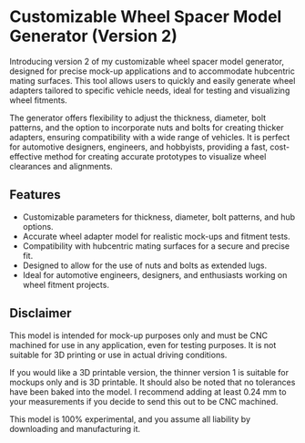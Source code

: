 # Customizable Wheel Spacer Model Generator (Version 2)

Introducing version 2 of my customizable wheel spacer model generator, designed for precise mock-up applications and to accommodate hubcentric mating surfaces. This tool allows users to quickly and easily generate wheel adapters tailored to specific vehicle needs, ideal for testing and visualizing wheel fitments.

The generator offers flexibility to adjust the thickness, diameter, bolt patterns, and the option to incorporate nuts and bolts for creating thicker adapters, ensuring compatibility with a wide range of vehicles. It is perfect for automotive designers, engineers, and hobbyists, providing a fast, cost-effective method for creating accurate prototypes to visualize wheel clearances and alignments.

## Features

- Customizable parameters for thickness, diameter, bolt patterns, and hub options.
- Accurate wheel adapter model for realistic mock-ups and fitment tests.
- Compatibility with hubcentric mating surfaces for a secure and precise fit.
- Designed to allow for the use of nuts and bolts as extended lugs.
- Ideal for automotive engineers, designers, and enthusiasts working on wheel fitment projects.

## Disclaimer

This model is intended for mock-up purposes only and must be CNC machined for use in any application, even for testing purposes. It is not suitable for 3D printing or use in actual driving conditions.

If you would like a 3D printable version, the thinner version 1 is suitable for mockups only and is 3D printable. It should also be noted that no tolerances have been baked into the model. I recommend adding at least 0.24 mm to your measurements if you decide to send this out to be CNC machined. 

This model is 100% experimental, and you assume all liability by downloading and manufacturing it.

